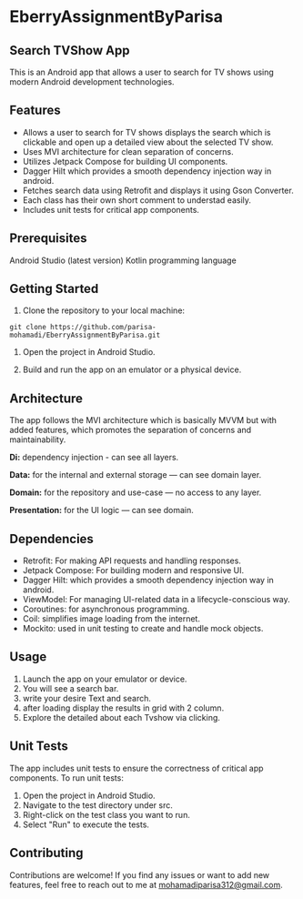 # EberryAssignmentByParisa
## Search TVShow App
This is an Android app that allows a user to search for TV shows using modern Android development technologies.

## Features
- Allows a user to search for TV shows displays the search which is clickable and open up a detailed
  view about the selected TV show.
- Uses MVI architecture for clean separation of concerns.
- Utilizes Jetpack Compose for building UI components.
- Dagger Hilt which provides a smooth dependency injection way in android.
- Fetches search data using Retrofit and displays it using Gson Converter.
- Each class has their own short comment to understad easily.
- Includes unit tests for critical app components.

## Prerequisites
Android Studio (latest version)
Kotlin programming language

## Getting Started
1. Clone the repository to your local machine:

```
git clone https://github.com/parisa-mohamadi/EberryAssignmentByParisa.git
```

1. Open the project in Android Studio.

1. Build and run the app on an emulator or a physical device.

## Architecture
The app follows the MVI architecture which is basically MVVM but with added features, which promotes the separation of concerns and maintainability.

**Di:** dependency injection - can see all layers.

**Data:** for the internal and external storage — can see domain layer.

**Domain:** for the repository and use-case — no access to any layer.

**Presentation:** for the UI logic — can see domain.

## Dependencies
- Retrofit: For making API requests and handling responses.
- Jetpack Compose: For building modern and responsive UI.
- Dagger Hilt: which provides a smooth dependency injection way in android.
- ViewModel: For managing UI-related data in a lifecycle-conscious way.
- Coroutines: for asynchronous programming.
- Coil: simplifies image loading from the internet.
- Mockito: used in unit testing to create and handle mock objects.

## Usage
1. Launch the app on your emulator or device.
2. You will see a search bar.
3. write your desire Text and search.
4. after loading display the results in grid with 2 column.
5. Explore the detailed about each Tvshow via clicking.

## Unit Tests
The app includes unit tests to ensure the correctness of critical app components. To run unit tests:

1. Open the project in Android Studio.
1. Navigate to the test directory under src.
1. Right-click on the test class you want to run.
1. Select "Run" to execute the tests.
  
## Contributing
Contributions are welcome! If you find any issues or want to add new features, feel free to reach out to me at 
mohamadiparisa312@gmail.com.

